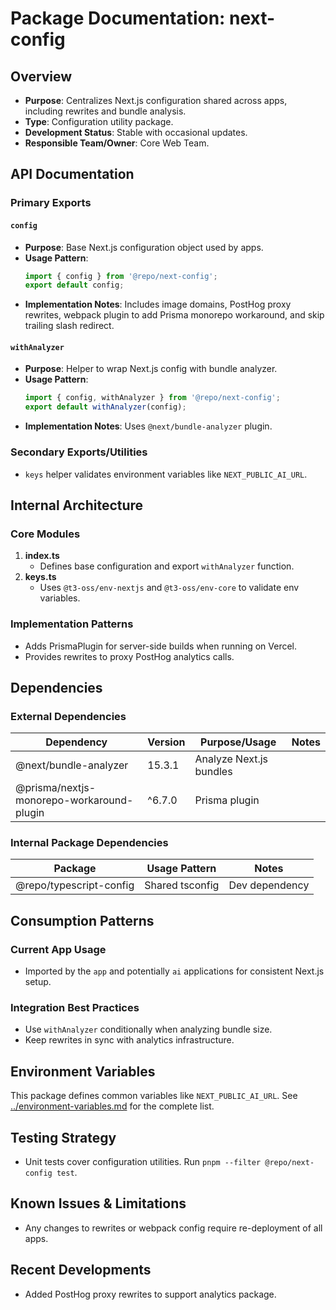 # Package Documentation: next-config

## Overview
- **Purpose**: Centralizes Next.js configuration shared across apps, including rewrites and bundle analysis.
- **Type**: Configuration utility package.
- **Development Status**: Stable with occasional updates.
- **Responsible Team/Owner**: Core Web Team.

## API Documentation

### Primary Exports

#### `config`
- **Purpose**: Base Next.js configuration object used by apps.
- **Usage Pattern**:
  ```ts
  import { config } from '@repo/next-config';
  export default config;
  ```
- **Implementation Notes**: Includes image domains, PostHog proxy rewrites, webpack plugin to add Prisma monorepo workaround, and skip trailing slash redirect.

#### `withAnalyzer`
- **Purpose**: Helper to wrap Next.js config with bundle analyzer.
- **Usage Pattern**:
  ```ts
  import { config, withAnalyzer } from '@repo/next-config';
  export default withAnalyzer(config);
  ```
- **Implementation Notes**: Uses `@next/bundle-analyzer` plugin.

### Secondary Exports/Utilities
- `keys` helper validates environment variables like `NEXT_PUBLIC_AI_URL`.

## Internal Architecture

### Core Modules
1. **index.ts**
   - Defines base configuration and export `withAnalyzer` function.
2. **keys.ts**
   - Uses `@t3-oss/env-nextjs` and `@t3-oss/env-core` to validate env variables.

### Implementation Patterns
- Adds PrismaPlugin for server-side builds when running on Vercel.
- Provides rewrites to proxy PostHog analytics calls.

## Dependencies

### External Dependencies
| Dependency | Version | Purpose/Usage | Notes |
|------------|---------|--------------|-------|
| @next/bundle-analyzer | 15.3.1 | Analyze Next.js bundles | |
| @prisma/nextjs-monorepo-workaround-plugin | ^6.7.0 | Prisma plugin | |

### Internal Package Dependencies
| Package | Usage Pattern | Notes |
|---------|---------------|-------|
| @repo/typescript-config | Shared tsconfig | Dev dependency |

## Consumption Patterns

### Current App Usage
- Imported by the `app` and potentially `ai` applications for consistent Next.js setup.

### Integration Best Practices
- Use `withAnalyzer` conditionally when analyzing bundle size.
- Keep rewrites in sync with analytics infrastructure.

## Environment Variables
This package defines common variables like `NEXT_PUBLIC_AI_URL`. See [../environment-variables.md](../environment-variables.md) for the complete list.

## Testing Strategy
- Unit tests cover configuration utilities. Run `pnpm --filter @repo/next-config test`.

## Known Issues & Limitations
- Any changes to rewrites or webpack config require re-deployment of all apps.

## Recent Developments
- Added PostHog proxy rewrites to support analytics package.

